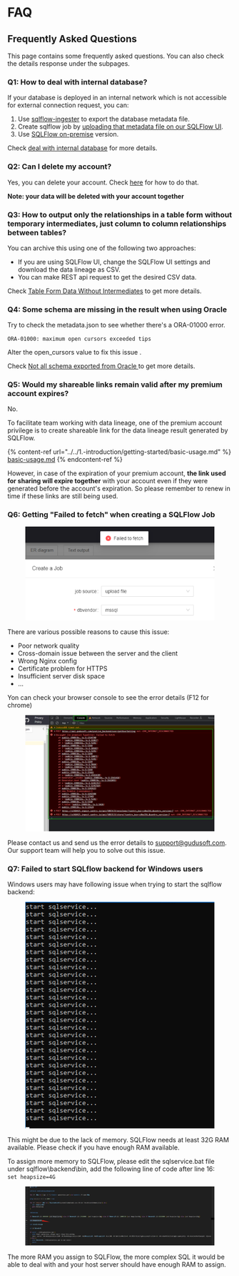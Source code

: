# FAQ

## Frequently Asked Questions

This page contains some frequently asked questions. You can also check the details response under the subpages.

### Q1: How to deal with internal database?

If your database is deployed in an internal network which is not accessible for external connection request, you can:

1. Use [sqlflow-ingester](../../6.-sqlflow-ingester/introduction/) to export the database metadata file.
2. Create sqlflow job by [uploading that metadata file on our SQLFlow UI](../../1.-introduction/ui/job-management/job-sources.md#upload-file).
3. Use [SQLFlow on-premise](../../1.-introduction/readme/cloud-and-on-premise-version.md#install-a-sqlflow-on-premise-version-on-your-own-server) version.

Check [deal with internal database](handling-internal-database.md) for more details.

### Q2: Can I delete my account?

Yes, you can delete your account. Check [here](delete-your-account.md) for how to do that.

**Note: your data will be deleted with your account together**

### Q3: How to output only the relationships in a table form without temporary intermediates, just column to column relationships between tables?

You can archive this using one of the following two approaches:

* If you are using SQLFlow UI, change the SQLFlow UI settings and download the data lineage as CSV.
* You can make REST api request to get the desired CSV data.

Check [Table Form Data Without Intermediates](table-form-data-without-intermediates.md) to get more details.

### Q4: Some schema are missing in the result when using Oracle

Try to check the metadata.json to see whether there's a ORA-01000 error.

```
ORA-01000: maximum open cursors exceeded tips
```

Alter the open\_cursors value to fix this issue .

Check [Not all schema exported from Oracle ](not-all-schema-exported-from-oracle.md)to get more details.

### Q5: Would my shareable links remain valid after my premium account expires?

No.

To facilitate team working with data lineage, one of the premium account privilege is to create shareable link for the data lineage result generated by SQLFlow.

{% content-ref url="../../1.-introduction/getting-started/basic-usage.md" %}
[basic-usage.md](../../1.-introduction/getting-started/basic-usage.md)
{% endcontent-ref %}

However, in case of the expiration of your premium account, **the link used for sharing will expire together** with your account even if they were generated before the account's expiration. So please remember to renew in time if these links are still being used.

### Q6: Getting "Failed to fetch" when creating a SQLFlow Job

<figure><img src="../../.gitbook/assets/aaaaa (1).png" alt=""><figcaption></figcaption></figure>

There are various possible reasons to cause this issue:

* Poor network quality
* Cross-domain issue between the server and the client
* Wrong Nginx config
* Certificate problem for HTTPS
* Insufficient server disk space
* ...

Yon can check your browser console to see the error details (F12 for chrome)

<figure><img src="../../.gitbook/assets/图片 (17).png" alt=""><figcaption></figcaption></figure>

Please contact us and send us the error details to support@gudusoft.com. Our support team will help you to solve out this issue.

### Q7: Failed to start SQLflow backend for Windows users

Windows users may have following issue when trying to start the sqlflow backend:

<figure><img src="../../.gitbook/assets/图片 (19).png" alt=""><figcaption></figcaption></figure>

This might be due to the lack of memory. SQLFlow needs at least 32G RAM available. Please check if you have enough RAM available.

To assign more memory to SQLFlow, please edit the sqlservice.bat file under sqlflow\backend\bin, add the following line of code after line 16:\
`set heapsize=4G`

<figure><img src="../../.gitbook/assets/图片 (20).png" alt=""><figcaption></figcaption></figure>

The more RAM you assign to SQLFlow, the more complex SQL it would be able to deal with and your host server should have enough RAM to assign.
